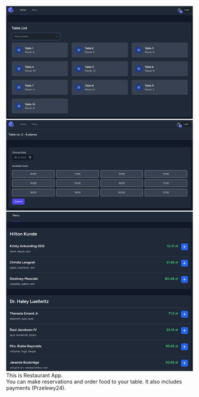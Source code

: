 <div>
    <img src="/public/table-list.png" alt="Table List" />
    <img src="/public/table.png" alt="Table" />
    <img src="/public/menu.png" alt="Menu" />
</div>
This is Restaurant App. <br>
You can make reservations and order food to your table.
It also includes payments (Przelewy24).
